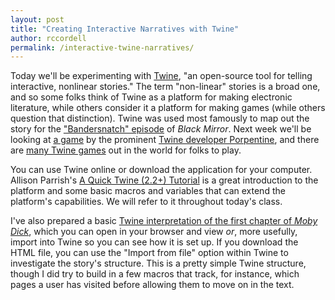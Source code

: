 ```yaml
---
layout: post
title: "Creating Interactive Narratives with Twine"
author: rccordell
permalink: /interactive-twine-narratives/
---
```


Today we'll be experimenting with [Twine](http://twinery.org/), "an open-source tool for telling interactive, nonlinear stories." The term "non-linear" stories is a broad one, and so some folks think of Twine as a platform for making electronic literature, while others consider it a platform for making games (while others question that distinction). Twine was used most famously to map out the story for the ["Bandersnatch" episode](https://www.wired.com/story/black-mirror-bandersnatch-interactive-episode/) of *Black Mirror*. Next week we'll be looking at [a game](http://slimedaughter.com/games/twine/wtwla/) by the prominent [Twine developer Porpentine](http://slimedaughter.com/games/), and there are [many Twine games](https://itch.io/games/made-with-twine) out in the world for folks to play. 

You can use Twine online or download the application for your computer. Allison Parrish's [A Quick Twine (2.2+) Tutorial](http://catn.decontextualize.com/twine/) is a great introduction to the platform and some basic macros and variables that can extend the platform's capabilities. We will refer to it throughout today's class.

I've also prepared a basic [Twine interpretation of the first chapter of *Moby Dick*](https://www.dropbox.com/s/ihhbqml4inayu0h/Loomings.html?dl=0), which you can open in your browser and view *or*, more usefully, import into Twine so you can see how it is set up. If you download the HTML file, you can use the "Import from file" option within Twine to investigate the story's structure. This is a pretty simple Twine structure, though I did try to build in a few macros that track, for instance, which pages a user has visited before allowing them to move on in the text.